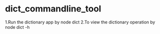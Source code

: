 # dict_commandline_tool

1.Run the dictionary app by
  node dict
2.To view the dictionary operation by
  node dict -h
